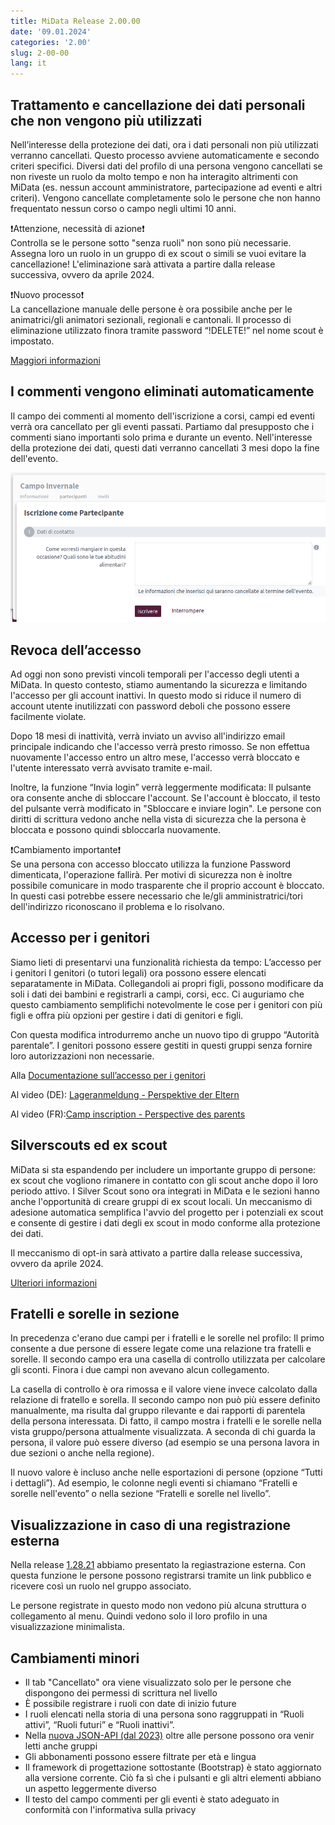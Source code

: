 ```yaml
---
title: MiData Release 2.00.00
date: '09.01.2024'
categories: '2.00'
slug: 2-00-00
lang: it
---
```


## Trattamento e cancellazione dei dati personali che non vengono più utilizzati
Nell’interesse della protezione dei dati, ora i dati personali non più utilizzati verranno cancellati. Questo processo avviene automaticamente e secondo criteri specifici. Diversi dati del profilo di una persona vengono cancellati se non riveste un ruolo da molto tempo e non ha interagito altrimenti con MiData (es. nessun account amministratore, partecipazione ad eventi e altri criteri). Vengono cancellate completamente solo le persone che non hanno frequentato nessun corso o campo negli ultimi 10 anni.

❗Attenzione, necessità di azione❗<br/>
Controlla se le persone sotto "senza ruoli" non sono più necessarie. Assegna loro un ruolo in un gruppo di ex scout o simili se vuoi evitare la cancellazione! L'eliminazione sarà attivata a partire dalla release successiva, ovvero da aprile 2024.

❗Nuovo processo❗<br/>
La cancellazione manuale delle persone è ora possibile anche per le animatrici/gli animatori sezionali, regionali e cantonali. Il processo di eliminazione utilizzato finora tramite password “!DELETE!” nel nome scout è impostato.

[Maggiori informazioni](/it/documentation/article-4)

## I commenti vengono eliminati automaticamente
Il campo dei commenti al momento dell'iscrizione a corsi, campi ed eventi verrà ora cancellato per gli eventi passati. Partiamo dal presupposto che i commenti siano importanti solo prima e durante un evento. Nell'interesse della protezione dei dati, questi dati verranno cancellati 3 mesi dopo la fine dell'evento.

![Campo commenti](/images/releasenotes/bemerkungen_events_it.png) 

## Revoca dell’accesso
Ad oggi non sono previsti vincoli temporali per l'accesso degli utenti a MiData. In questo contesto, stiamo aumentando la sicurezza e limitando l'accesso per gli account inattivi. In questo modo si riduce il numero di account utente inutilizzati con password deboli che possono essere facilmente violate.

Dopo 18 mesi di inattività, verrà inviato un avviso all'indirizzo email principale indicando che l'accesso verrà presto rimosso. Se non effettua nuovamente l'accesso entro un altro mese, l'accesso verrà bloccato e l'utente interessato verrà avvisato tramite e-mail. 

Inoltre, la funzione “Invia login” verrà leggermente modificata: Il pulsante ora consente anche di sbloccare l'account. Se l'account è bloccato, il testo del pulsante verrà modificato in "Sbloccare e inviare login". Le persone con diritti di scrittura vedono anche nella vista di sicurezza che la persona è bloccata e possono quindi sbloccarla nuovamente.

❗Cambiamento importante❗<br/>
Se una persona con accesso bloccato utilizza la funzione Password dimenticata, l'operazione fallirà. Per motivi di sicurezza non è inoltre possibile comunicare in modo trasparente che il proprio account è bloccato. In questi casi potrebbe essere necessario che le/gli amministratrici/tori dell'indirizzo riconoscano il problema e lo risolvano. 

## Accesso per i genitori
Siamo lieti di presentarvi una funzionalità richiesta da tempo: L’accesso per i genitori I genitori (o tutori legali) ora possono essere elencati separatamente in MiData. Collegandoli ai propri figli, possono modificare da soli i dati dei bambini e registrarli a campi, corsi, ecc. Ci auguriamo che questo cambiamento semplifichi notevolmente le cose per i genitori con più figli e offra più opzioni per gestire i dati di genitori e figli.

Con questa modifica introdurremo anche un nuovo tipo di gruppo “Autorità parentale”. I genitori possono essere gestiti in questi gruppi senza fornire loro autorizzazioni non necessarie.

Alla [Documentazione sull’accesso per i genitori](/it/documentation/eltern)

Al video (DE): [Lageranmeldung - Perspektive der Eltern](https://youtu.be/3ykrNqTBpAA)

Al video (FR):[Camp inscription - Perspective des parents](https://youtu.be/PiN7sgcr2pw)

## Silverscouts ed ex scout
MiData si sta espandendo per includere un importante gruppo di persone: ex scout che vogliono rimanere in contatto con gli scout anche dopo il loro periodo attivo. I Silver Scout sono ora integrati in MiData e le sezioni hanno anche l'opportunità di creare gruppi di ex scout locali. Un meccanismo di adesione automatica semplifica l'avvio del progetto per i potenziali ex scout e consente di gestire i dati degli ex scout in modo conforme alla protezione dei dati.

Il meccanismo di opt-in sarà attivato a partire dalla release successiva, ovvero da aprile 2024.

[Ulteriori informazioni](/it/documentation/ehemalige)

## Fratelli e sorelle in sezione
In precedenza c'erano due campi per i fratelli e le sorelle nel profilo: Il primo consente a due persone di essere legate come una relazione tra fratelli e sorelle. Il secondo campo era una casella di controllo utilizzata per calcolare gli sconti. Finora i due campi non avevano alcun collegamento.

La casella di controllo è ora rimossa e il valore viene invece calcolato dalla relazione di fratello e sorella. Il secondo campo non può più essere definito manualmente, ma risulta dal gruppo rilevante e dai rapporti di parentela della persona interessata. Di fatto, il campo mostra i fratelli e le sorelle nella vista gruppo/persona attualmente visualizzata. A seconda di chi guarda la persona, il valore può essere diverso (ad esempio se una persona lavora in due sezioni o anche nella regione).

Il nuovo valore è incluso anche nelle esportazioni di persone (opzione “Tutti i dettagli”). Ad esempio, le colonne negli eventi si chiamano “Fratelli e sorelle nell'evento” o nella sezione “Fratelli e sorelle nel livello”.

## Visualizzazione in caso di una registrazione esterna

Nella release [1.28.21](https://pfadi.swiss/it/pubblicazioni-downloads/downloads/detail/790/midata-release-notes-12821/) abbiamo presentato la regiastrazione esterna. Con questa funzione le persone possono registrarsi tramite un link pubblico e ricevere così un ruolo nel gruppo associato.

Le persone registrate in questo modo non vedono più alcuna struttura o collegamento al menu. Quindi vedono solo il loro profilo in una visualizzazione minimalista.

## Cambiamenti minori

- Il tab "Cancellato" ora viene visualizzato solo per le persone che dispongono dei permessi di scrittura nel livello
- È possibile registrare i ruoli con date di inizio future
- I ruoli elencati nella storia di una persona sono raggruppati in “Ruoli attivi”, “Ruoli futuri” e “Ruoli inattivi”.
- Nella [nuova JSON-API (dal 2023)](https://github.com/hitobito/hitobito/blob/master/doc/development/05_json_api.md) oltre alle persone possono ora venir letti anche gruppi
- Gli abbonamenti possono essere filtrate per età e lingua
- Il framework di progettazione sottostante (Bootstrap) è stato aggiornato alla versione corrente. Ciò fa sì che i pulsanti e gli altri elementi abbiano un aspetto leggermente diverso
- Il testo del campo commenti per gli eventi è stato adeguato in conformità con l'informativa sulla privacy 